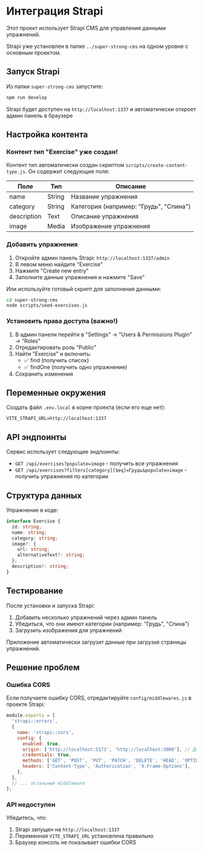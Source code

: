 # Интеграция Strapi

Этот проект использует Strapi CMS для управления данными упражнений.

Strapi уже установлен в папке `../super-strong-cms` на одном уровне с основным проектом.

## Запуск Strapi

Из папки `super-strong-cms` запустите:

```bash
npm run develop
```

Strapi будет доступен на `http://localhost:1337` и автоматически откроет админ панель в браузере

## Настройка контента

### Контент тип "Exercise" уже создан!

Контент тип автоматически создан скриптом `scripts/create-content-type.js`. Он содержит следующие поля:

| Поле | Тип | Описание |
|------|-----|---------|
| name | String | Название упражнения |
| category | String | Категория (например: "Грудь", "Спина") |
| description | Text | Описание упражнения |
| image | Media | Изображение упражнения |

### Добавить упражнения

1. Откройте админ панель Strapi: `http://localhost:1337/admin`
2. В левом меню найдите "Exercise"
3. Нажмите "Create new entry"
4. Заполните данные упражнения и нажмите "Save"

Или используйте готовый скрипт для заполнения данными:
```bash
cd super-strong-cms
node scripts/seed-exercises.js
```

### Установить права доступа (важно!)

1. В админ панели перейти в "Settings" → "Users & Permissions Plugin" → "Roles"
2. Отредактировать роль "Public"
3. Найти "Exercise" и включить:
   - ✅ find (получить список)
   - ✅ findOne (получить одно упражнение)
4. Сохранить изменения

## Переменные окружения

Создать файл `.env.local` в корне проекта (если его еще нет):

```env
VITE_STRAPI_URL=http://localhost:1337
```

## API эндпоинты

Сервис использует следующие эндпоинты:

- `GET /api/exercises?populate=image` - получить все упражнения
- `GET /api/exercises?filters[category][$eq]=Грудь&populate=image` - получить упражнения по категории

## Структура данных

Упражнение в коде:

```typescript
interface Exercise {
  id: string;
  name: string;
  category: string;
  image?: {
    url: string;
    alternativeText?: string;
  };
  description?: string;
}
```

## Тестирование

После установки и запуска Strapi:

1. Добавить несколько упражнений через админ панель
2. Убедиться, что они имеют категории (например: "Грудь", "Спина")
3. Загрузить изображения для упражнений

Приложение автоматически загрузит данные при загрузке страницы упражнений.

## Решение проблем

### Ошибка CORS

Если получаете ошибку CORS, отредактируйте `config/middlewares.js` в проекте Strapi:

```javascript
module.exports = [
  'strapi::errors',
  {
    name: 'strapi::cors',
    config: {
      enabled: true,
      origin: ['http://localhost:5173', 'http://localhost:3000'], // Добавить адреса вашего приложения
      credentials: true,
      methods: ['GET', 'POST', 'PUT', 'PATCH', 'DELETE', 'HEAD', 'OPTIONS'],
      headers: ['Content-Type', 'Authorization', 'X-Frame-Options'],
    },
  },
  // ... остальные middleware
];
```

### API недоступен

Убедитесь, что:
1. Strapi запущен на `http://localhost:1337`
2. Переменная `VITE_STRAPI_URL` установлена правильно
3. Браузер консоль не показывает ошибки CORS
